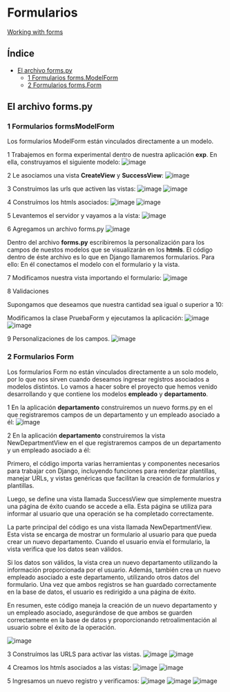 # Formularios

[Working with forms](https://docs.djangoproject.com/en/5.1/topics/forms/)

## Índice

* [El archivo forms.py](#1-El-archivo-forms.py)
  * [1 Formularios forms.ModelForm](#1-Formularios-formsModelForm)
  * [2 Formularios forms.Form](#2-Formularios-formsForm)
    
## El archivo forms.py

### 1 Formularios formsModelForm

Los formularios ModelForm están vinculados directamente a un modelo.

1 Trabajemos en forma experimental dentro de nuestra aplicación **exp**. En ella, construyamos el siguiente modelo:
![image](https://github.com/user-attachments/assets/2e9fc619-686b-4022-bb51-879a9b9c0184)

2 Le asociamos una vista **CreateView** y **SuccessView**:
![image](https://github.com/user-attachments/assets/e0d6a6fd-cae8-4674-a1dd-34f331aca7d5)

3 Construimos las urls que activen las vistas:
![image](https://github.com/user-attachments/assets/d1810929-1867-442f-8798-730cdc95cb93)
![image](https://github.com/user-attachments/assets/b36a2e8b-36d7-4628-8369-7c914491cbb7)

4 Construímos los htmls asociados:
![image](https://github.com/user-attachments/assets/491f46cb-a2db-4bc5-9977-eeb8aa5b8dcc)
![image](https://github.com/user-attachments/assets/05cd132a-e58e-4a81-8252-fa7234aae89a)

5 Levantemos el servidor y vayamos a la vista:
![image](https://github.com/user-attachments/assets/bb2df9bd-4dd2-4599-aa06-907021f33076)

6 Agregamos un archivo forms.py
![image](https://github.com/user-attachments/assets/631a515d-e257-485c-82cc-297bb1f5cf53)

Dentro del archivo **forms.py** escribiremos la personalización para los campos de nuestos modelos que se visualizarán en los **htmls**. El código dentro de éste archivo es lo que en Django llamaremos formularios. Para ello:
En él conectamos el modelo con el formulario y la vista.

7 Modificamos nuestra vista importando el formulario:
![image](https://github.com/user-attachments/assets/ef700024-45c2-423b-836d-0f6419d584b5)

8 Validaciones

Supongamos que deseamos que nuestra cantidad sea igual o superior a 10:

Modificamos la clase PruebaForm y ejecutamos la aplicación:
![image](https://github.com/user-attachments/assets/eaf054ff-d8ae-48a7-a55a-cb05c5cb0320)
![image](https://github.com/user-attachments/assets/03bb6857-4e0a-4463-ae97-6a16b155a602)

9 Personalizaciones de los campos.
![image](https://github.com/user-attachments/assets/3ebc5d75-bd44-4782-82ae-eae09c5a0450)

### 2 Formularios Form

Los formularios Form no están vinculados directamente a un solo modelo, por lo que nos sirven cuando deseamos ingresar registros asociados a modelos distintos. Lo vamos a hacer sobre el proyecto que hemos venido desarrollando y que contiene los modelos **empleado** y **departamento**.

1 En la aplicación **departamento** construiremos un nuevo forms.py en el que registraremos campos de un departamento y un empleado asociado a él:
![image](https://github.com/user-attachments/assets/6a881efe-9557-45e6-b2cd-5eee8b64bd78)

2 En la aplicación **departamento** construiremos la vista NewDepartmentView en el que registraremos campos de un departamento y un empleado asociado a él:

Primero, el código importa varias herramientas y componentes necesarios para trabajar con Django, incluyendo funciones para renderizar plantillas, manejar URLs, y vistas genéricas que facilitan la creación de formularios y plantillas.

Luego, se define una vista llamada SuccessView que simplemente muestra una página de éxito cuando se accede a ella. Esta página se utiliza para informar al usuario que una operación se ha completado correctamente.

La parte principal del código es una vista llamada NewDepartmentView. Esta vista se encarga de mostrar un formulario al usuario para que pueda crear un nuevo departamento. Cuando el usuario envía el formulario, la vista verifica que los datos sean válidos.

Si los datos son válidos, la vista crea un nuevo departamento utilizando la información proporcionada por el usuario. Además, también crea un nuevo empleado asociado a este departamento, utilizando otros datos del formulario. Una vez que ambos registros se han guardado correctamente en la base de datos, el usuario es redirigido a una página de éxito.

En resumen, este código maneja la creación de un nuevo departamento y un empleado asociado, asegurándose de que ambos se guarden correctamente en la base de datos y proporcionando retroalimentación al usuario sobre el éxito de la operación.

![image](https://github.com/user-attachments/assets/ccc97b4f-ae20-4e5a-a1a8-e44b39c4dfdb)

3 Construímos las URLS para activar las vistas.
![image](https://github.com/user-attachments/assets/d9628226-345e-40d6-894b-43305563e431)
![image](https://github.com/user-attachments/assets/d8cbc229-9544-45a8-943a-53162980ec38)

4 Creamos los htmls asociados a las vistas:
![image](https://github.com/user-attachments/assets/b505c12d-6305-47b1-8965-da79b552bd15)
![image](https://github.com/user-attachments/assets/4cbcdcd3-e31b-42e6-bf52-2def56165ad5)

5 Ingresamos un nuevo registro y verificamos:
![image](https://github.com/user-attachments/assets/51177aae-b6f2-42f8-8f37-5e921b7333c4)
![image](https://github.com/user-attachments/assets/9b3de7a6-dc54-4b63-a78f-d5ffeda6a009)
![image](https://github.com/user-attachments/assets/3b296643-d1d4-40fb-9b08-52ec787d6b50)
